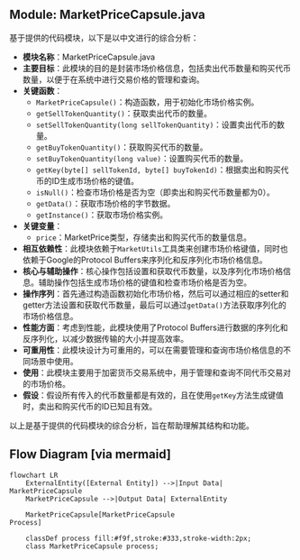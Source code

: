 ## Module: MarketPriceCapsule.java
基于提供的代码模块，以下是以中文进行的综合分析：

- **模块名称**：MarketPriceCapsule.java
- **主要目标**：此模块的目的是封装市场价格信息，包括卖出代币数量和购买代币数量，以便于在系统中进行交易价格的管理和查询。
- **关键函数**：
  - `MarketPriceCapsule()`：构造函数，用于初始化市场价格实例。
  - `getSellTokenQuantity()`：获取卖出代币的数量。
  - `setSellTokenQuantity(long sellTokenQuantity)`：设置卖出代币的数量。
  - `getBuyTokenQuantity()`：获取购买代币的数量。
  - `setBuyTokenQuantity(long value)`：设置购买代币的数量。
  - `getKey(byte[] sellTokenId, byte[] buyTokenId)`：根据卖出和购买代币的ID生成市场价格的键值。
  - `isNull()`：检查市场价格是否为空（即卖出和购买代币数量都为0）。
  - `getData()`：获取市场价格的字节数据。
  - `getInstance()`：获取市场价格实例。
- **关键变量**：
  - `price`：MarketPrice类型，存储卖出和购买代币的数量信息。
- **相互依赖性**：此模块依赖于`MarketUtils`工具类来创建市场价格键值，同时也依赖于Google的Protocol Buffers来序列化和反序列化市场价格信息。
- **核心与辅助操作**：核心操作包括设置和获取代币数量，以及序列化市场价格信息。辅助操作包括生成市场价格的键值和检查市场价格是否为空。
- **操作序列**：首先通过构造函数初始化市场价格，然后可以通过相应的setter和getter方法设置和获取代币数量，最后可以通过`getData()`方法获取序列化的市场价格信息。
- **性能方面**：考虑到性能，此模块使用了Protocol Buffers进行数据的序列化和反序列化，以减少数据传输的大小并提高效率。
- **可重用性**：此模块设计为可重用的，可以在需要管理和查询市场价格信息的不同场景中使用。
- **使用**：此模块主要用于加密货币交易系统中，用于管理和查询不同代币交易对的市场价格。
- **假设**：假设所有传入的代币数量都是有效的，且在使用`getKey`方法生成键值时，卖出和购买代币的ID已知且有效。

以上是基于提供的代码模块的综合分析，旨在帮助理解其结构和功能。
## Flow Diagram [via mermaid]
```mermaid
flowchart LR
    ExternalEntity([External Entity]) -->|Input Data| MarketPriceCapsule
    MarketPriceCapsule -->|Output Data| ExternalEntity

    MarketPriceCapsule[MarketPriceCapsule
Process]

    classDef process fill:#f9f,stroke:#333,stroke-width:2px;
    class MarketPriceCapsule process;
```
